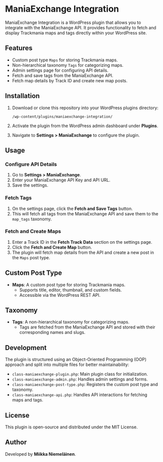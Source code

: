 # ManiaExchange Integration

ManiaExchange Integration is a WordPress plugin that allows you to integrate with the ManiaExchange API. It provides functionality to fetch and display Trackmania maps and tags directly within your WordPress site.

## Features

- Custom post type `Maps` for storing Trackmania maps.
- Non-hierarchical taxonomy `Tags` for categorizing maps.
- Admin settings page for configuring API details.
- Fetch and save tags from the ManiaExchange API.
- Fetch map details by Track ID and create new map posts.

## Installation

1. Download or clone this repository into your WordPress plugins directory:
   ```
   /wp-content/plugins/maniaexchange-integration/
   ```

2. Activate the plugin from the WordPress admin dashboard under **Plugins**.

3. Navigate to **Settings > ManiaExchange** to configure the plugin.

## Usage

### Configure API Details

1. Go to **Settings > ManiaExchange**.
2. Enter your ManiaExchange API Key and API URL.
3. Save the settings.

### Fetch Tags

1. On the settings page, click the **Fetch and Save Tags** button.
2. This will fetch all tags from the ManiaExchange API and save them to the `map_tags` taxonomy.

### Fetch and Create Maps

1. Enter a Track ID in the **Fetch Track Data** section on the settings page.
2. Click the **Fetch and Create Map** button.
3. The plugin will fetch map details from the API and create a new post in the `Maps` post type.

## Custom Post Type

- **Maps**: A custom post type for storing Trackmania maps.
  - Supports title, editor, thumbnail, and custom fields.
  - Accessible via the WordPress REST API.

## Taxonomy

- **Tags**: A non-hierarchical taxonomy for categorizing maps.
  - Tags are fetched from the ManiaExchange API and stored with their corresponding names and slugs.

## Development

The plugin is structured using an Object-Oriented Programming (OOP) approach and split into multiple files for better maintainability:

- `class-maniaexchange-plugin.php`: Main plugin class for initialization.
- `class-maniaexchange-admin.php`: Handles admin settings and forms.
- `class-maniaexchange-post-type.php`: Registers the custom post type and taxonomy.
- `class-maniaexchange-api.php`: Handles API interactions for fetching maps and tags.

## License

This plugin is open-source and distributed under the MIT License.

## Author

Developed by **Miikka Niemeläinen**.